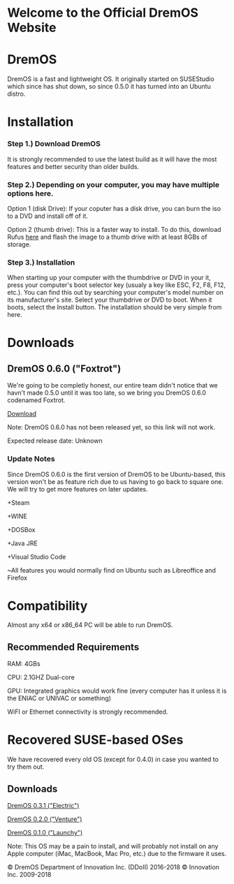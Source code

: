 # Welcome to the Official DremOS Website

# DremOS

DremOS is a fast and lightweight OS. It originally started on SUSEStudio which since has shut down, so since 0.5.0 it has turned into an Ubuntu distro.

# Installation 

### Step 1.) Download DremOS
It is strongly recommended to use the latest build as it will have the most features and better security than older builds.

### Step 2.) Depending on your computer, you may have multiple options here.

Option 1 (disk Drive): If your coputer has a disk drive, you can burn the iso to a DVD and install off of it.

Option 2 (thumb drive): This is a faster way to install. To do this, download Rufus <a href="https://rufus.akeo.ie/">here</a> and flash the image to a thumb drive with at least 8GBs of storage.

### Step 3.) Installation

When starting up your computer with the thumbdrive or DVD in your it, press your computer's boot selector key (usualy a key like ESC, F2, F8, F12, etc.). You can find this out by searching your computer's model number on its manufacturer's site. Select your thumbdrive or DVD to boot. When it boots, select the Install button. The installation should be very simple from here.

# Downloads

## DremOS 0.6.0 ("Foxtrot")

We're going to be completly honest, our entire team didn't notice that we havn't made 0.5.0 until it was too late, so we bring you DremOS 0.6.0 codenamed Foxtrot.

<a href="https://github.com/samparisot/DremOS/releases/download/0.6.0/DremOS-0.6.0.iso">Download</a>

Note: DremOS 0.6.0 has not been released yet, so this link will not work.

Expected release date: Unknown

### Update Notes

Since DremOS 0.6.0 is the first version of DremOS to be Ubuntu-based, this version won't be as feature rich due to us having to go back to square one. We will try to get more features on later updates.

+Steam

+WINE

+DOSBox

+Java JRE

+Visual Studio Code

~All features you would normally find on Ubuntu such as Libreoffice and Firefox

# Compatibility

Almost any x64 or x86_64 PC will be able to run DremOS.

## Recommended Requirements

RAM: 4GBs

CPU: 2.1GHZ Dual-core

GPU: Integrated graphics would work fine (every computer has it unless it is the ENIAC or UNIVAC or something)

WiFI or Ethernet connectivity is strongly recommended.

# Recovered SUSE-based OSes
We have recovered every old OS (except for 0.4.0) in case you wanted to try them out.

## Downloads
<a href="https://github.com/samparisot/DremOS/releases/download/0.3.1/DremOS_Ultimate_Edition.x86_64-0.1.0.iso">DremOS 0.3.1 ("Electric")</a>

<a href="https://github.com/samparisot/DremOS/releases/download/0.3.1/DremOS_Ultimate_Edition.x86_64-0.1.0.iso">DremOS 0.2.0 ("Venture")</a>

<a href="https://github.com/samparisot/DremOS/releases/download/0.3.1/DremOS_Ultimate_Edition.x86_64-0.1.0.iso">DremOS 0.1.0 ("Launchy")</a>

Note: This OS may be a pain to install, and will probably not install on any Apple computer (iMac, MacBook, Mac Pro, etc.) due to the firmware it uses.

© DremOS Department of Innovation Inc. (DDoII) 2016-2018
© Innovation Inc. 2009-2018
